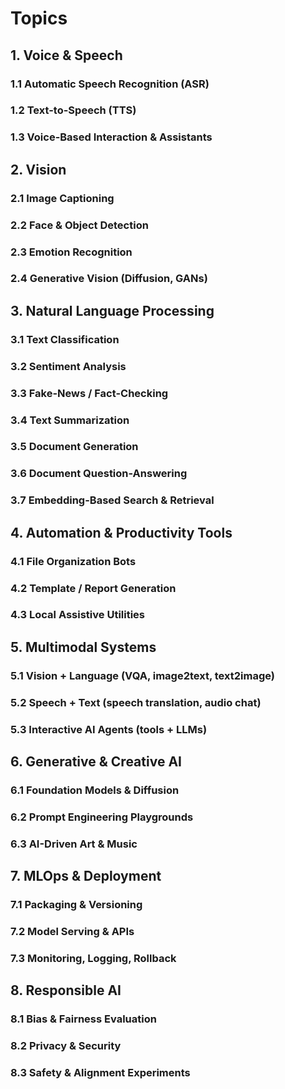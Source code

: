 # Topics

## 1. Voice & Speech
### 1.1 Automatic Speech Recognition (ASR)
### 1.2 Text-to-Speech (TTS)
### 1.3 Voice-Based Interaction & Assistants

## 2. Vision
### 2.1 Image Captioning
### 2.2 Face & Object Detection
### 2.3 Emotion Recognition
### 2.4 Generative Vision (Diffusion, GANs)

## 3. Natural Language Processing
### 3.1 Text Classification
### 3.2 Sentiment Analysis
### 3.3 Fake-News / Fact-Checking
### 3.4 Text Summarization
### 3.5 Document Generation
### 3.6 Document Question-Answering
### 3.7 Embedding-Based Search & Retrieval

## 4. Automation & Productivity Tools
### 4.1 File Organization Bots
### 4.2 Template / Report Generation
### 4.3 Local Assistive Utilities

## 5. Multimodal Systems
### 5.1 Vision + Language (VQA, image2text, text2image)
### 5.2 Speech + Text (speech translation, audio chat)
### 5.3 Interactive AI Agents (tools + LLMs)

## 6. Generative & Creative AI
### 6.1 Foundation Models & Diffusion
### 6.2 Prompt Engineering Playgrounds
### 6.3 AI-Driven Art & Music

## 7. MLOps & Deployment
### 7.1 Packaging & Versioning
### 7.2 Model Serving & APIs
### 7.3 Monitoring, Logging, Rollback

## 8. Responsible AI
### 8.1 Bias & Fairness Evaluation
### 8.2 Privacy & Security
### 8.3 Safety & Alignment Experiments
